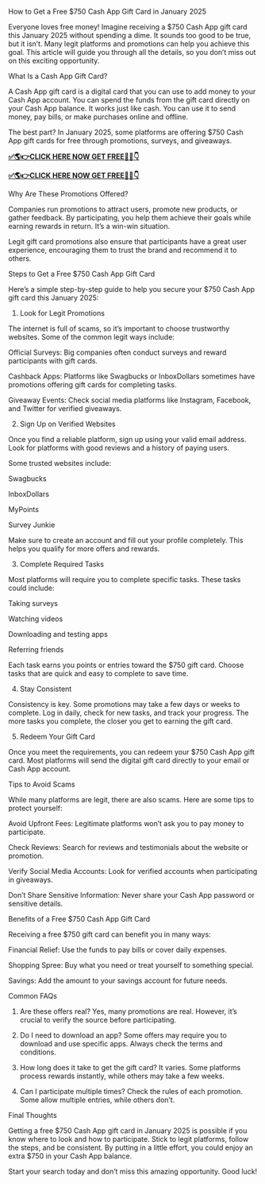 How to Get a Free $750 Cash App Gift Card in January 2025

Everyone loves free money! Imagine receiving a $750 Cash App gift card this January 2025 without spending a dime. It sounds too good to be true, but it isn’t. Many legit platforms and promotions can help you achieve this goal. This article will guide you through all the details, so you don’t miss out on this exciting opportunity.

What Is a Cash App Gift Card?

A Cash App gift card is a digital card that you can use to add money to your Cash App account. You can spend the funds from the gift card directly on your Cash App balance. It works just like cash. You can use it to send money, pay bills, or make purchases online and offline.

The best part? In January 2025, some platforms are offering $750 Cash App gift cards for free through promotions, surveys, and giveaways.

**[✅🌎👉CLICK HERE NOW GET FREE📌✅👇](https://mdshamiul.com/Cash%20app%20gift%20card/)**

**[✅🌎👉CLICK HERE NOW GET FREE📌✅👇](https://mdshamiul.com/Cash%20app%20gift%20card/)**

Why Are These Promotions Offered?

Companies run promotions to attract users, promote new products, or gather feedback. By participating, you help them achieve their goals while earning rewards in return. It’s a win-win situation.

Legit gift card promotions also ensure that participants have a great user experience, encouraging them to trust the brand and recommend it to others.

Steps to Get a Free $750 Cash App Gift Card

Here’s a simple step-by-step guide to help you secure your $750 Cash App gift card this January 2025:

1. Look for Legit Promotions

The internet is full of scams, so it’s important to choose trustworthy websites. Some of the common legit ways include:

Official Surveys: Big companies often conduct surveys and reward participants with gift cards.

Cashback Apps: Platforms like Swagbucks or InboxDollars sometimes have promotions offering gift cards for completing tasks.

Giveaway Events: Check social media platforms like Instagram, Facebook, and Twitter for verified giveaways.

2. Sign Up on Verified Websites

Once you find a reliable platform, sign up using your valid email address. Look for platforms with good reviews and a history of paying users.

Some trusted websites include:

Swagbucks

InboxDollars

MyPoints

Survey Junkie

Make sure to create an account and fill out your profile completely. This helps you qualify for more offers and rewards.

3. Complete Required Tasks

Most platforms will require you to complete specific tasks. These tasks could include:

Taking surveys

Watching videos

Downloading and testing apps

Referring friends

Each task earns you points or entries toward the $750 gift card. Choose tasks that are quick and easy to complete to save time.

4. Stay Consistent

Consistency is key. Some promotions may take a few days or weeks to complete. Log in daily, check for new tasks, and track your progress. The more tasks you complete, the closer you get to earning the gift card.

5. Redeem Your Gift Card

Once you meet the requirements, you can redeem your $750 Cash App gift card. Most platforms will send the digital gift card directly to your email or Cash App account.

Tips to Avoid Scams

While many platforms are legit, there are also scams. Here are some tips to protect yourself:

Avoid Upfront Fees: Legitimate platforms won’t ask you to pay money to participate.

Check Reviews: Search for reviews and testimonials about the website or promotion.

Verify Social Media Accounts: Look for verified accounts when participating in giveaways.

Don’t Share Sensitive Information: Never share your Cash App password or sensitive details.

Benefits of a Free $750 Cash App Gift Card

Receiving a free $750 gift card can benefit you in many ways:

Financial Relief: Use the funds to pay bills or cover daily expenses.

Shopping Spree: Buy what you need or treat yourself to something special.

Savings: Add the amount to your savings account for future needs.

Common FAQs

1. Are these offers real?
Yes, many promotions are real. However, it’s crucial to verify the source before participating.

2. Do I need to download an app?
Some offers may require you to download and use specific apps. Always check the terms and conditions.

3. How long does it take to get the gift card?
It varies. Some platforms process rewards instantly, while others may take a few weeks.

4. Can I participate multiple times?
Check the rules of each promotion. Some allow multiple entries, while others don’t.

Final Thoughts

Getting a free $750 Cash App gift card in January 2025 is possible if you know where to look and how to participate. Stick to legit platforms, follow the steps, and be consistent. By putting in a little effort, you could enjoy an extra $750 in your Cash App balance.

Start your search today and don’t miss this amazing opportunity. Good luck!

